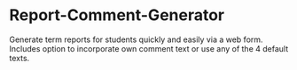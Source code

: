 # Report-Comment-Generator
Generate term reports for students quickly and easily via a web form. Includes option to incorporate own comment text or use any of the 4 default texts.
